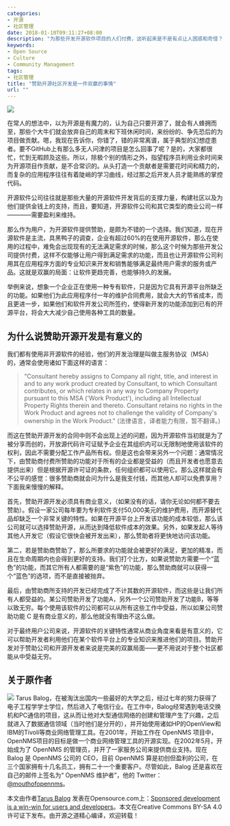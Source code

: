 ```yaml
---
categories:
- 开源
- 社区管理
date: 2018-01-10T09:11:27+08:00
description: "为那些开发开源软件项目的人们付费，这听起来是不是有点让人困惑和奇怪？但是，那些有眼光的企业家，是可以看到更远的蓝图的。"
keywords:
- Open Source
- Culture
- Community Management
tags:
- 社区管理
title: "赞助开源社区开发是一件双赢的事情"
url: ""
---
```


![](https://opensource.com/sites/default/files/styles/image-full-size/public/lead-images/BUS_lovemoneyglory1.png?itok=nbSRovsj)

在常人的想法中，以为开源是有魔力的，认为自己只要开源了，就会有人蜂拥而至，那些个大牛们就会放弃自己的周末和下班休闲时间，来纷纷的、争先恐后的为项目做贡献。嗯，我现在告诉你，你错了，错的非常离谱，属于典型的幻想症患者。要不GitHub上有那么多无人问津的项目是怎么回事了呢？是的，大家都很忙，忙到无暇顾及这些。所以，除极个别的情形之外，指望程序员利用业余时间来为开源项目作贡献，是不合常识的。从头打造一个贡献者是需要花时间和精力的，而复杂的应用程序往往有着陡峭的学习曲线，经过那之后开发人员才能熟练的掌控代码。

开源软件公司往往就是那些大量的开源软件开发背后的支撑力量，构建社区以及为他们提供金钱上的支持，而且，要知道，开源软件公司和其它类型的商业公司一样————需要盈利来维持。

那么作为用户，为开源软件提供赞助，是颇为不错的一个选择。我们知道，现在开源软件是主流，具黑鸭子的调查，企业有超过60%的在使用开源软件，那么在使用的过程中，难免会出现现有的无法满足需求的时候，那么这个时候为那些开发公司提供付费，这样不仅能够让用户得到满足需求的功能，而且也让开源软件公司利用其在应用程序方面的专业知识来开发和销售能够满足最终用户需求的服务或产品。这就是双赢的局面：让软件更趋完善，也能够持久的发展。

举例来说，想象一个企业正在使用一种专有软件，只是因为它具有开源平台所缺乏的功能。如果他们为此应用程序付一年的维护合同费用，就会大大的节省成本，而且更进一步，如果他们和软件开发公司所签约，使得新开发的功能添加到已有的开源平台，将会大大减少自己使用各种工具的数量。

## 为什么说赞助开源开发是有意义的

我们都有使用非开源软件的经验，他们的开发治理是叫做主服务协议（MSA）的，通常会使用诸如下面这样的语言：

> "Consultant hereby assigns to Company all right, title, and interest in and to any work product created by Consultant, to which Consultant contributes, or which relates in any way to Company Property pursuant to this MSA ('Work Product'), including all Intellectual Property Rights therein and thereto. Consultant retains no rights in the Work Product and agrees not to challenge the validity of Company's ownership in the Work Product." (法律语言，译者能力有限，暂不翻译。)

而这在赞助开源开发的合同中则不会出现上述的问题，因为开源软件当初就是为了被分享而创的，开放源代码许可证赋予企业在其组织内可以无限制地使用该软件的权利，因此不需要分配工作产品所有权。但是这也会带来另外一个问题：通常情况下，由赞助商付费所赞助的功能对于所有的企业都是受益的（而且开发者也愿意去提供出来）但是根据开源许可证的条款，任何组织都可以使用它。那么这样就会有不公平的感觉：很多赞助商就会问为什么是我支付钱，而其他人却可以免费享用？下面我来慢慢的解释。

首先，赞助开源开发必须具有商业意义，（如果没有的话，请你无论如何都不要去赞助）。假设一家公司每年要为专利软件支付50,000美元的维护费用，而开源替代品却缺乏一个非常关键的特性。如果在开源平台上开发该功能的成本较低，那么该公司就可以选择赞助开源，从而达到降低软件成本的效果。另外，如果发起人等待其他人开发它（假设它很快会被开发出来），那么赞助者将更快地访问该功能。

第二，若是赞助商赞助了，那么所要求的功能就会被更好的满足，更加的精准，而且在生命周期内也会得到更好的支持。我们打个比方，如果说赞助方需要一个“蓝色”的功能，而其它所有人都需要的是“紫色”的功能，那么赞助商就可以获得一个“蓝色”的选项，而不是直接被抛弃。

最后，由赞助商所支持的开发已经完成了不计其数的开源软件，而这些是让我们所有人都受益的。某公司赞助开发了功能A，另外一个公司赞助开发了功能B，等等以致无穷。每个使用该软件的公司都可以从所有这些工作中受益，所以如果公司赞助功能 C 是有商业意义的，那么他就没有理由不这么做。

对于最终用户公司来说，开源软件的关键特性通常从商业角度来看是有意义的，它可以帮助开发者利用他们在某个软件平台上的专业知识来推进他们的项目。赞助开发对于赞助公司和开源开发者来说是完美的双赢局面——更不用说对于整个社区都能从中受益无穷。

## 关于原作者

![](https://opensource.com/sites/default/files/styles/profile_pictures/public/balog_tarus_-_julian_-_square.jpg?itok=ZA6yem3I) Tarus Balog，在被淘汰出国内一些最好的大学之后，经过七年的努力获得了电子工程学学士学位，然后进入了电信行业。在工作中，Balog经常遇到电话交换机和PC通信的项目，这从而让他对大型通信网络的创建和管理产生了兴趣，之后就进入了数据通信领域（当时他们是分开的），并开始使用诸如HP的OpenView和IBM的Tivoli等商业网络管理工具。在2001年，开始工作在 OpenNMS 项目中，OpenNMS项目的目标是做一个商业网络管理工具的开源实现。在2002年5月，开始成为了 OpenNMS 的管理员，并开了一家服务公司来提供商业支持。现在Balog 是 OpenNMS 公司的 CEO，目前 OpenNMS 算是初创但盈利的公司，在三个国家拥有十几名员工，拥有二十一个重要客户。尽管如此，Balog 还是喜欢在自己的邮件上签名为“ OpenNMS 维护者”，他的 Twitter：[@mouthofopennms](http://www.twitter.com/mouthofopennms)。

本文由作者[Tarus Balog](https://opensource.com/users/sortova) 发表在Opensource.com上：[Sponsored development is a win-win for users and developers](https://opensource.com/article/17/11/sponsored-development)。本文在Creative Commons BY-SA 4.0许可证下发布。由开源之道精心编译，欢迎转载！
